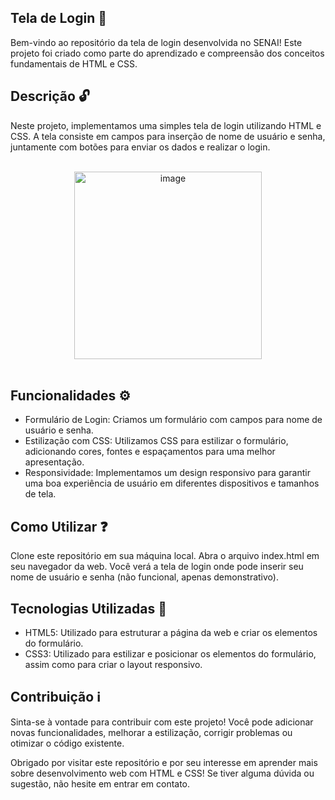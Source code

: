 ## Tela de Login 🔑

Bem-vindo ao repositório da tela de login desenvolvida no SENAI! Este projeto foi criado como parte do aprendizado e compreensão dos conceitos fundamentais de HTML e CSS.

## Descrição 🔓
Neste projeto, implementamos uma simples tela de login utilizando HTML e CSS. A tela consiste em campos para inserção de nome de usuário e senha, juntamente com botões para enviar os dados e realizar o login.<br>
<br>
<div align="center">
  <img src="https://github.com/BrennonMeireles/tela-login/assets/141636246/6825956a-7401-43ae-b97f-3df12188d41b" alt="image" width="300px">
</div>

<br>

## Funcionalidades ⚙️
- Formulário de Login: Criamos um formulário com campos para nome de usuário e senha.
- Estilização com CSS: Utilizamos CSS para estilizar o formulário, adicionando cores, fontes e espaçamentos para uma melhor apresentação.
- Responsividade: Implementamos um design responsivo para garantir uma boa experiência de usuário em diferentes dispositivos e tamanhos de tela.

## Como Utilizar ❓
Clone este repositório em sua máquina local.
Abra o arquivo index.html em seu navegador da web.
Você verá a tela de login onde pode inserir seu nome de usuário e senha (não funcional, apenas demonstrativo).

## Tecnologias Utilizadas 📱
- HTML5: Utilizado para estruturar a página da web e criar os elementos do formulário.
- CSS3: Utilizado para estilizar e posicionar os elementos do formulário, assim como para criar o layout responsivo.

## Contribuição ℹ️
Sinta-se à vontade para contribuir com este projeto! Você pode adicionar novas funcionalidades, melhorar a estilização, corrigir problemas ou otimizar o código existente.

Obrigado por visitar este repositório e por seu interesse em aprender mais sobre desenvolvimento web com HTML e CSS! Se tiver alguma dúvida ou sugestão, não hesite em entrar em contato.
